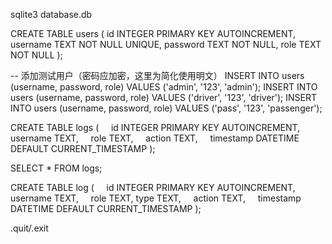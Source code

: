 sqlite3 database.db

CREATE TABLE users (
  id INTEGER PRIMARY KEY AUTOINCREMENT,
  username TEXT NOT NULL UNIQUE,
  password TEXT NOT NULL,
  role TEXT NOT NULL
);

-- 添加测试用户（密码应加密，这里为简化使用明文）
INSERT INTO users (username, password, role) VALUES ('admin', '123', 'admin');
INSERT INTO users (username, password, role) VALUES ('driver', '123', 'driver');
INSERT INTO users (username, password, role) VALUES ('pass', '123', 'passenger');

CREATE TABLE logs (
    id INTEGER PRIMARY KEY AUTOINCREMENT,
    username TEXT,
    role TEXT,
    action TEXT,
    timestamp DATETIME DEFAULT CURRENT_TIMESTAMP
);

SELECT * FROM logs;

CREATE TABLE log (
    id INTEGER PRIMARY KEY AUTOINCREMENT,
    username TEXT,
    role TEXT,
    type TEXT,
    action TEXT,
    timestamp DATETIME DEFAULT CURRENT_TIMESTAMP
);

.quit/.exit
